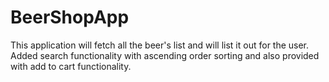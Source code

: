 # BeerShopApp
This application will fetch all the beer's list and will list it out for the user. Added search functionality with ascending order sorting and also provided with add to cart functionality. 
